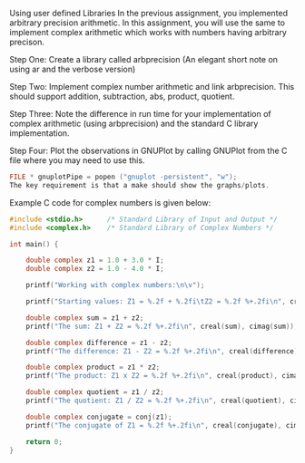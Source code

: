 Using user defined Libraries
In the previous assignment, you implemented arbitrary precision arithmetic. In this assignment, you will use the same to implement complex arithmetic which works with numbers having arbitrary precison.

Step One: Create a library called arbprecision (An elegant short note on using ar  and the verbose version)

Step Two: Implement complex number arithmetic and link arbprecision. This should support addition, subtraction, abs, product, quotient.

Step Three: Note the difference in run time for your implementation of complex arithmetic (using arbprecision) and the standard C library implementation.

Step Four: Plot the observations in GNUPlot by calling GNUPlot from the C file where you may need to use this.

```c
FILE * gnuplotPipe = popen ("gnuplot -persistent", "w");
The key requirement is that a make should show the graphs/plots. 
```

Example C code for complex numbers is given below:

```c
#include <stdio.h>      /* Standard Library of Input and Output */
#include <complex.h>    /* Standard Library of Complex Numbers */

int main() {

    double complex z1 = 1.0 + 3.0 * I;
    double complex z2 = 1.0 - 4.0 * I;

    printf("Working with complex numbers:\n\v");

    printf("Starting values: Z1 = %.2f + %.2fi\tZ2 = %.2f %+.2fi\n", creal(z1), cimag(z1), creal(z2), cimag(z2));

    double complex sum = z1 + z2;
    printf("The sum: Z1 + Z2 = %.2f %+.2fi\n", creal(sum), cimag(sum));

    double complex difference = z1 - z2;
    printf("The difference: Z1 - Z2 = %.2f %+.2fi\n", creal(difference), cimag(difference));

    double complex product = z1 * z2;
    printf("The product: Z1 x Z2 = %.2f %+.2fi\n", creal(product), cimag(product));

    double complex quotient = z1 / z2;
    printf("The quotient: Z1 / Z2 = %.2f %+.2fi\n", creal(quotient), cimag(quotient));

    double complex conjugate = conj(z1);
    printf("The conjugate of Z1 = %.2f %+.2fi\n", creal(conjugate), cimag(conjugate));

    return 0;
}
```